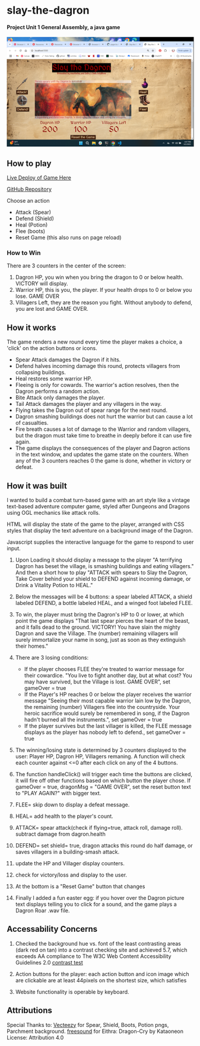 # slay-the-dagron
#### Project Unit 1 General Assembly, a java game
![screenshot](/img/slay-the-dagron-deployment1.png "Screenshot of game on local host")
## How to play
[Live Deploy of Game Here](https://macfarley.github.io/slay-the-dagron/)

[GitHub Repository](https://github.com/macfarley/slay-the-dagron)

Choose an action
* Attack (Spear)
* Defend (Shield)
* Heal (Potion)
* Flee (boots)
* Reset Game (this also runs on page reload)
### How to Win
There are 3 counters in the center of the screen:
1. Dagron HP, you win when you bring the dragon to 0 or below health. VICTORY will display.
1. Warrior HP, this is you, the player.  If your health drops to 0 or below you lose. GAME OVER
1. Villagers Left, they are the reason you fight.  Without anybody to defend, you are lost and GAME OVER.

## How it works
The game renders a new round every time the player makes a choice, a 'click' on the action buttons or icons.
* Spear Attack damages the Dagron if it hits.
* Defend halves incoming damage this round, protects villagers from collapsing buildings.
* Heal restores some warrior HP.
* Fleeing is only for cowards.
The warrior's action resolves, then the Dagron performs a random action.
* Bite Attack only damages the player.
* Tail Attack damages the player and any villagers in the way.
* Flying takes the Dagron out of spear range for the next round.
* Dagron smashing buildings does not hurt the warrior but can cause a lot of casualties.
* Fire breath causes a lot of damage to the Warrior and random villagers, but the dragon must take time to breathe in deeply before it can use fire again.
* The game displays the consequences of the player and Dagron actions in the text window, and updates the game state on the counters.  When any of the 3 counters reaches 0 the game is done, whether in victory or defeat.

## How it was built
I wanted to build a combat turn-based game with an art style like a vintage text-based adventure computer game, styled after Dungeons and Dragons using OGL mechanics like attack rolls.

HTML will display the state of the game to the player, arranged with CSS styles that display the text adventure on a background image of the Dagron.

Javascript supplies the interactive language for the game to respond to user input.
1. Upon Loading it should display a message to the player "A terrifying Dagron has beset the village, is smashing buildings and eating villagers."
And then a short how to play "ATTACK with spears to Slay the Dagron, Take Cover behind your shield to DEFEND against incoming damage, or Drink a Vitality Potion to HEAL."
2. Below the messages will be 4 buttons: a spear labeled ATTACK, a shield labeled DEFEND, a bottle labeled HEAL, and a winged foot labeled FLEE.
3. To win, the player must bring the Dagron's HP to 0 or lower, at which point the game displays "That last spear pierces the heart of the beast, and it falls dead to the ground. VICTORY! You have slain the mighty Dagron and save the Village.  The (number) remaining villagers will surely immortalize your name in song, just as soon as they extinguish their homes."
4. There are 3 losing conditions: 
    + If the player chooses FLEE they're treated to warrior message for their cowardice.  "You live to fight another day, but at what cost?  You may have survived, but the Village is lost.
    GAME OVER", set gameOver = true
    + If the Player's HP reaches 0 or below the player receives the warrior message "Seeing their most capable warrior lain low by the Dagron, the remaining (number) Villagers flee into the countryside.  Your heroic sacrifice would surely be remembered in song, if the Dagron hadn't burned all the instruments.", set gameOver = true
    + If the player survives but the last villager is killed, the FLEE message displays as the player has nobody left to defend., set gameOver = true
5. The winning/losing state is determined by 3 counters displayed to the user: Player HP, Dagron HP, Villagers remaning. A function will check each counter against <=0 after each click on any of the 4 buttons.
6. The function handleClick() will trigger each time the buttons are clicked,
it will fire off other functions based on which button the player chose.  If gameOver = true, dragonMsg = "GAME OVER", set the reset button text to "PLAY AGAIN?" with bigger text.
1. FLEE= skip down to display a defeat message.
2. HEAL=  add health to the player's count.
3. ATTACK= spear attack(check if flying=true, attack roll, damage roll). subtract damage from dagron.health
4. DEFEND= set shield= true, dragon attacks this round do half damage, or saves villagers in a building-smash attack.

5. update the HP and Villager display counters.
6. check for victory/loss and display to the user.
7. At the bottom is a "Reset Game" button that changes
8. Finally I added a fun easter egg: if you hover over the Dagron picture text displays telling you to click for a sound, and the game plays a Dagron Roar .wav file.
## Accessability Concerns
1. Checked the background hue vs. font of the least contrasting areas (dark red on tan) into a contrast checking site and achieved 5.7, which exceeds AA compliance to The W3C Web Content Accessibility Guidelines 2.0 
[contrast test](https://webaim.org/resources/contrastchecker/?fcolor=8B0000&bcolor=DEBF92)
    
2. Action buttons for the player: each action button and icon image which are clickable are at least 44pixels on the shortest size, which satisfies 
3. Website functionality is operable by keyboard.
## Attributions
Special Thanks to: [Vecteezy](https://www.vecteezy.com/free-png/Spear) for Spear, Shield, Boots, Potion pngs, Parchment background.
[freesound](https://freesound.org/s/789094/) for Eithra: Dragon-Cry by Kataoneon License: Attribution 4.0
